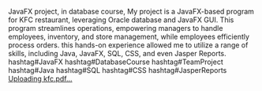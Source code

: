 JavaFX project, in database course,
My project is a JavaFX-based program for KFC restaurant, leveraging Oracle database and JavaFX GUI. This program streamlines operations, empowering managers to handle employees, inventory, and store management, while employees efficiently process orders.
this hands-on experience allowed me to utilize a range of skills, including Java, JavaFX, SQL, CSS, and even Jasper Reports. hashtag#JavaFX hashtag#DatabaseCourse hashtag#TeamProject hashtag#Java hashtag#SQL hashtag#CSS hashtag#JasperReports
[Uploading kfc.pdf…]()

